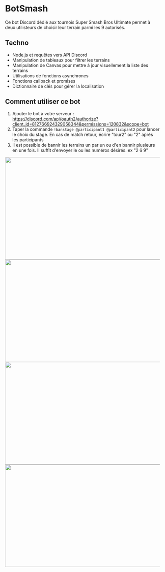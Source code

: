 # BotSmash
Ce bot Discord dédié aux tournois Super Smash Bros Ultimate permet à deux utilisteurs de choisir leur terrain parmi les 9 autorisés. 

## Techno
- Node.js et requêtes vers API Discord
- Manipulation de tableaux pour filtrer les terrains
- Manipulation de Canvas pour mettre à jour visuellement la liste des terrains
- Utilisations de fonctions asynchrones
- Fonctions callback et promises
- Dictionnaire de clés pour gérer la localisation

## Comment utiliser ce bot
1) Ajouter le bot à votre serveur : https://discord.com/api/oauth2/authorize?client_id=812766924329058344&permissions=120832&scope=bot
2) Taper la commande ```!banstage @participant1 @participant2``` pour lancer le choix du stage. En cas de match retour, écrire "tour2" ou "2" après les participants
 3) Il est possible de bannir les terrains un par un ou d'en bannir plusieurs en une fois. Il suffit d'envoyer le ou les numéros désirés. ex "2 6 9"
 
 
 <img src="http://www.donsefactory.com/wp-content/uploads/2021/03/Bot1.jpg" width=571 height=333/>
  <img src="http://www.donsefactory.com/wp-content/uploads/2021/03/Bot2.jpg" width=571 height=333/>
   <img src="http://www.donsefactory.com/wp-content/uploads/2021/03/Bot3.jpg" width=571 height=333/>
    <img src="http://www.donsefactory.com/wp-content/uploads/2021/03/Bot4.jpg" width=571 height=333/>
 
